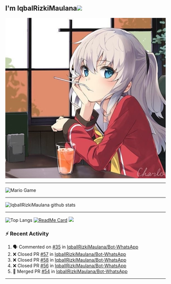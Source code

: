 ## I'm IqbalRizkiMaulana<img src="https://github.com/TheDudeThatCode/TheDudeThatCode/blob/master/Assets/Hi.gif" width="29px">
<img align="center" height="auto" src="https://github.com/IqballRizkiMaulana/IqballRizkiMaulana/blob/main/image/IqbalRizkiMaulana.jpg"/>

___

<img src="https://github.com/TheDudeThatCode/TheDudeThatCode/blob/master/Assets/Mario_Gameplay.gif" alt="Mario Game" width="600" />

___

![IqballRizkiMaulana github stats](https://github-readme-stats.vercel.app/api?username=IqbalRizkiMaulana&show_icons=true&theme=buefy&show_owner=true)
___

![Top Langs](https://github-readme-stats.vercel.app/api/top-langs/?username=IqbalRizkiMaulana&theme=buefy)
[![ReadMe Card](https://github-readme-stats.vercel.app/api/pin/?username=IqbalRizkiMaulana&repo=Bot-WhatsApp&theme=buefy)](https://github.com/IqbalRizkiMaulana/Bot-WhatsApp)
![](https://github-profile-trophy.vercel.app/?username=IqballRizkiMaulana&row=2&column=3)

### :zap: Recent Activity

<!--START_SECTION:activity-->
1. 🗣 Commented on [#35](https://github.com/IqballRizkiMaulana/Bot-WhatsApp/issues/35) in [IqballRizkiMaulana/Bot-WhatsApp](https://github.com/IqballRizkiMaulana/Bot-WhatsApp)
2. ❌ Closed PR [#57](https://github.com/IqballRizkiMaulana/Bot-WhatsApp/pull/57) in [IqballRizkiMaulana/Bot-WhatsApp](https://github.com/IqballRizkiMaulana/Bot-WhatsApp)
3. ❌ Closed PR [#58](https://github.com/IqballRizkiMaulana/Bot-WhatsApp/pull/58) in [IqballRizkiMaulana/Bot-WhatsApp](https://github.com/IqballRizkiMaulana/Bot-WhatsApp)
4. ❌ Closed PR [#56](https://github.com/IqballRizkiMaulana/Bot-WhatsApp/pull/56) in [IqballRizkiMaulana/Bot-WhatsApp](https://github.com/IqballRizkiMaulana/Bot-WhatsApp)
5. 🎉 Merged PR [#54](https://github.com/IqballRizkiMaulana/Bot-WhatsApp/pull/54) in [IqballRizkiMaulana/Bot-WhatsApp](https://github.com/IqballRizkiMaulana/Bot-WhatsApp)
<!--END_SECTION:activity-->

---

<!--START_SECTION:waka-->

<!--END_SECTION:waka-->
